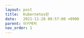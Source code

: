 ```yaml
---
layout: post
title:  Kubernetes란
date:   2021-11-28 00:57:00 +0900
parent: 아키텍처
nav_order: 1
---
```


